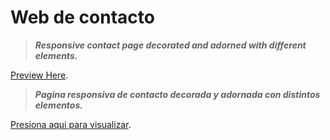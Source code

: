 # Web de contacto
>***Responsive contact page decorated and adorned with different elements.***

[Preview Here](https://ezequse.github.io/Proyecto_a/).

>***Pagina responsiva de contacto decorada y adornada con distintos elementos.***

[Presiona aqui para visualizar](https://ezequse.github.io/Proyecto_a/).



